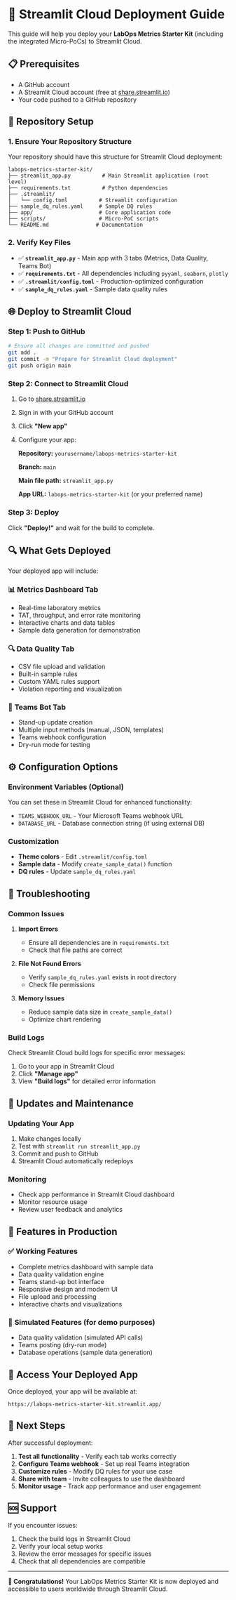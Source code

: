 # 🚀 Streamlit Cloud Deployment Guide

This guide will help you deploy your **LabOps Metrics Starter Kit** (including the integrated Micro-PoCs) to Streamlit Cloud.

## 📋 Prerequisites

- A GitHub account
- A Streamlit Cloud account (free at [share.streamlit.io](https://share.streamlit.io))
- Your code pushed to a GitHub repository

## 🔧 Repository Setup

### 1. Ensure Your Repository Structure

Your repository should have this structure for Streamlit Cloud deployment:

```
labops-metrics-starter-kit/
├── streamlit_app.py          # Main Streamlit application (root level)
├── requirements.txt          # Python dependencies
├── .streamlit/
│   └── config.toml          # Streamlit configuration
├── sample_dq_rules.yaml     # Sample DQ rules
├── app/                     # Core application code
├── scripts/                 # Micro-PoC scripts
└── README.md               # Documentation
```

### 2. Verify Key Files

- ✅ **`streamlit_app.py`** - Main app with 3 tabs (Metrics, Data Quality, Teams Bot)
- ✅ **`requirements.txt`** - All dependencies including `pyyaml`, `seaborn`, `plotly`
- ✅ **`.streamlit/config.toml`** - Production-optimized configuration
- ✅ **`sample_dq_rules.yaml`** - Sample data quality rules

## 🌐 Deploy to Streamlit Cloud

### Step 1: Push to GitHub

```bash
# Ensure all changes are committed and pushed
git add .
git commit -m "Prepare for Streamlit Cloud deployment"
git push origin main
```

### Step 2: Connect to Streamlit Cloud

1. Go to [share.streamlit.io](https://share.streamlit.io)
2. Sign in with your GitHub account
3. Click **"New app"**
4. Configure your app:

   **Repository:** `yourusername/labops-metrics-starter-kit`
   
   **Branch:** `main`
   
   **Main file path:** `streamlit_app.py`
   
   **App URL:** `labops-metrics-starter-kit` (or your preferred name)

### Step 3: Deploy

Click **"Deploy!"** and wait for the build to complete.

## 🔍 What Gets Deployed

Your deployed app will include:

### 📊 **Metrics Dashboard Tab**
- Real-time laboratory metrics
- TAT, throughput, and error rate monitoring
- Interactive charts and data tables
- Sample data generation for demonstration

### 🔍 **Data Quality Tab**
- CSV file upload and validation
- Built-in sample rules
- Custom YAML rules support
- Violation reporting and visualization

### 🤖 **Teams Bot Tab**
- Stand-up update creation
- Multiple input methods (manual, JSON, templates)
- Teams webhook configuration
- Dry-run mode for testing

## ⚙️ Configuration Options

### Environment Variables (Optional)

You can set these in Streamlit Cloud for enhanced functionality:

- `TEAMS_WEBHOOK_URL` - Your Microsoft Teams webhook URL
- `DATABASE_URL` - Database connection string (if using external DB)

### Customization

- **Theme colors** - Edit `.streamlit/config.toml`
- **Sample data** - Modify `create_sample_data()` function
- **DQ rules** - Update `sample_dq_rules.yaml`

## 🚨 Troubleshooting

### Common Issues

1. **Import Errors**
   - Ensure all dependencies are in `requirements.txt`
   - Check that file paths are correct

2. **File Not Found Errors**
   - Verify `sample_dq_rules.yaml` exists in root directory
   - Check file permissions

3. **Memory Issues**
   - Reduce sample data size in `create_sample_data()`
   - Optimize chart rendering

### Build Logs

Check Streamlit Cloud build logs for specific error messages:
1. Go to your app in Streamlit Cloud
2. Click **"Manage app"**
3. View **"Build logs"** for detailed error information

## 🔄 Updates and Maintenance

### Updating Your App

1. Make changes locally
2. Test with `streamlit run streamlit_app.py`
3. Commit and push to GitHub
4. Streamlit Cloud automatically redeploys

### Monitoring

- Check app performance in Streamlit Cloud dashboard
- Monitor resource usage
- Review user feedback and analytics

## 🌟 Features in Production

### ✅ **Working Features**
- Complete metrics dashboard with sample data
- Data quality validation engine
- Teams stand-up bot interface
- Responsive design and modern UI
- File upload and processing
- Interactive charts and visualizations

### 🔧 **Simulated Features** (for demo purposes)
- Data quality validation (simulated API calls)
- Teams posting (dry-run mode)
- Database operations (sample data generation)

## 📱 Access Your Deployed App

Once deployed, your app will be available at:
```
https://labops-metrics-starter-kit.streamlit.app/
```

## 🎯 Next Steps

After successful deployment:

1. **Test all functionality** - Verify each tab works correctly
2. **Configure Teams webhook** - Set up real Teams integration
3. **Customize rules** - Modify DQ rules for your use case
4. **Share with team** - Invite colleagues to use the dashboard
5. **Monitor usage** - Track app performance and user engagement

## 🆘 Support

If you encounter issues:

1. Check the build logs in Streamlit Cloud
2. Verify your local setup works
3. Review the error messages for specific issues
4. Check that all dependencies are compatible

---

**🎉 Congratulations!** Your LabOps Metrics Starter Kit is now deployed and accessible to users worldwide through Streamlit Cloud.
